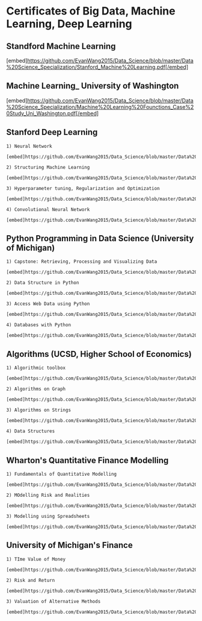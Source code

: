 # Certificates of Big Data, Machine Learning, Deep Learning 

## Standford Machine Learning 

[embed]https://github.com/EvanWang2015/Data_Science/blob/master/Data%20Science_Specialization/Stanford_Machine%20Learning.pdf[/embed]

## Machine Learning_ University of Washington

[embed]https://github.com/EvanWang2015/Data_Science/blob/master/Data%20Science_Specialization/Machine%20Learning%20Founctions_Case%20Study_Uni_Washington.pdf[/embed]


## Stanford Deep Learning 
	
	1) Neural Network
	
	[embed]https://github.com/EvanWang2015/Data_Science/blob/master/Data%20Science_Specialization/Deep%20Learning_Neural%20Network.pdf[/embed]
	
	2) Structuring Machine Learning 
	
	[embed]https://github.com/EvanWang2015/Data_Science/blob/master/Data%20Science_Specialization/Deep%20Learning_Structuring%20Machine%20Learning.pdf[/embed]
	
	3) Hyperparameter tuning, Regularization and Optimization
	
	[embed]https://github.com/EvanWang2015/Data_Science/blob/master/Data%20Science_Specialization/Deep%20Learning_Hyperparameter%20tuning%2C%20Regularization%20and%20Optimization.pdf[/embed]
	
	4) Convolutional Neural Network
	
	[embed]https://github.com/EvanWang2015/Data_Science/blob/master/Data%20Science_Specialization/Deep%20Learning_Hyperparameter%20tuning%2C%20Regularization%20and%20Optimization.pdf[/embed]

## Python Programming in Data Science (University of Michigan)

	1) Capstone: Retrieving, Processing and Visualizing Data 
	
	[embed]https://github.com/EvanWang2015/Data_Science/blob/master/Data%20Science_Specialization/UM_Capstone_Retrieving%2C%20Processing%20and%20Visualizing%20Data%20with%20Python.pdf[/embed]

	2) Data Structure in Python
	
	[embed]https://github.com/EvanWang2015/Data_Science/blob/master/Data%20Science_Specialization/UM_Capstone_Retrieving%2C%20Processing%20and%20Visualizing%20Data%20with%20Python.pdf[/embed]

	3) Access Web Data using Python
	
	[embed]https://github.com/EvanWang2015/Data_Science/blob/master/Data%20Science_Specialization/UM_Using%20Databases%20with%20Python.pdf[/embed]
	
	4) Databases with Python 
	
	[embed]https://github.com/EvanWang2015/Data_Science/blob/master/Data%20Science_Specialization/UM_Using%20Databases%20with%20Python.pdf[/embed]
	
## Algorithms (UCSD, Higher School of Economics)

	1) Algorithmic toolbox
	
	[embed]https://github.com/EvanWang2015/Data_Science/blob/master/Data%20Science_Specialization/Algorithmic%20toolbox_UCSD_Higher%20School%20of%20Economics.pdf[/embed]
	
	2) Algorithms on Graph
	
	[embed]https://github.com/EvanWang2015/Data_Science/blob/master/Data%20Science_Specialization/Algorithms%20on%20graph_UCSD_Higher%20School%20of%20Economics.pdf[/embed]

	3) Algorithms on Strings 
	
	[embed]https://github.com/EvanWang2015/Data_Science/blob/master/Data%20Science_Specialization/Algorithms%20on%20strings_UCSD_Higher%20School%20of%20Economics.pdf[/embed]
	
	4) Data Structures
	
	[embed]https://github.com/EvanWang2015/Data_Science/blob/master/Data%20Science_Specialization/Data%20Structures_UCSD_Higher%20School%20of%20Economics.pdf[/embed]

## Wharton's Quantitative Finance Modelling

	1) Fundamentals of Quantitative Modelling 
	
	[embed]https://github.com/EvanWang2015/Data_Science/blob/master/Data%20Science_Specialization/Wharton_Fundamentals%20of%20Quantitative%20Modeling.pdf[/embed]

	2) MOdelling Risk and Realities  
	
	[embed]https://github.com/EvanWang2015/Data_Science/blob/master/Data%20Science_Specialization/Wharton_Online_Modeling%20Risk%20and%20Realities.pdf[/embed]
	
	3) Modelling using Spreadsheets
	
	[embed]https://github.com/EvanWang2015/Data_Science/blob/master/Data%20Science_Specialization/Wharton_Introduction%20to%20Spreadsheets%20and%20Models.pdf[/embed]

## University of Michigan's Finance

	1) TIme Value of Money
	
	[embed]https://github.com/EvanWang2015/Data_Science/blob/master/Data%20Science_Specialization/Ross_Principle%20of%20Valuation_Time%20value%20of%20Money.pdf[/embed]
	
	2) Risk and Return 
	
	[embed]https://github.com/EvanWang2015/Data_Science/blob/master/Data%20Science_Specialization/Ross_Principle%20of%20Valuation_risk%20and%20return.pdf[/embed]

	3) Valuation of Alternative Methods
	
	[embed]https://github.com/EvanWang2015/Data_Science/blob/master/Data%20Science_Specialization/Ross_Online_Valuation_Alternative%20Methods.pdf[/embed]

	
	
	



